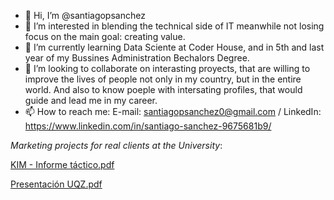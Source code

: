 - 👋 Hi, I’m @santiagopsanchez
- 👀 I’m interested in blending the technical side of IT meanwhile not losing focus on the main goal: creating value.
- 🌱 I’m currently learning Data Sciente at Coder House, and in 5th and last year of my Bussines Administration Bechalors Degree.
- 💞️ I’m looking to collaborate on interasting proyects, that are willing to improve the lives of people not only in my country, but in the entire world. And also to know poeple with intersating profiles, that would guide and lead me in my career.
- 📫 How to reach me: E-mail: santiagopsanchez0@gmail.com / LinkedIn: https://www.linkedin.com/in/santiago-sanchez-9675681b9/

<!---
santiagopsanchez/santiagopsanchez is a ✨ special ✨ repository because its `README.md` (this file) appears on your GitHub profile.
You can click the Preview link to take a look at your changes.
--->
*Marketing projects for real clients at the University*:

[KIM - Informe táctico.pdf](https://github.com/santiagopsanchez/santiagopsanchez/files/8664654/KIM.-.Informe.tactico.pdf)

[Presentación UQZ.pdf](https://github.com/santiagopsanchez/santiagopsanchez/files/8664655/Presentacion.UQZ.pdf)

